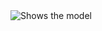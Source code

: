 <picture>
 <img alt="Shows the model" src=""E:\Academics\AME 598 Programming of IoT\Project\Final Files\Human-Detection-using-ESP32CAM\TensorFlow model\images\Web Interface.jpg"">
</picture>
